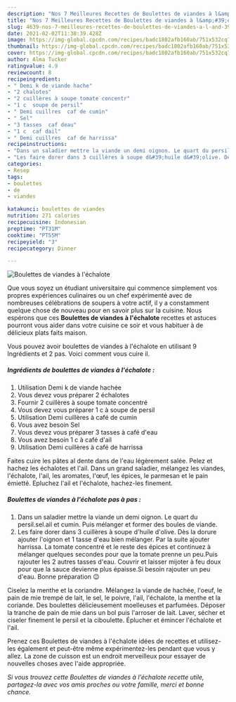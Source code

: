```yaml
---
description: "Nos 7 Meilleures Recettes de Boulettes de viandes à l&amp;#39;échalote"
title: "Nos 7 Meilleures Recettes de Boulettes de viandes à l&amp;#39;échalote"
slug: 4639-nos-7-meilleures-recettes-de-boulettes-de-viandes-a-l-and-39-echalote
date: 2021-02-02T11:38:39.428Z
image: https://img-global.cpcdn.com/recipes/badc1802afb160ab/751x532cq70/boulettes-de-viandes-a-lechalote-photo-principale-de-la-recette.jpg
thumbnail: https://img-global.cpcdn.com/recipes/badc1802afb160ab/751x532cq70/boulettes-de-viandes-a-lechalote-photo-principale-de-la-recette.jpg
cover: https://img-global.cpcdn.com/recipes/badc1802afb160ab/751x532cq70/boulettes-de-viandes-a-lechalote-photo-principale-de-la-recette.jpg
author: Alma Tucker
ratingvalue: 4.9
reviewcount: 8
recipeingredient:
- " Demi k de viande hache"
- "2 chalotes"
- "2 cuillères à soupe tomate concentr"
- "1 c  soupe de persil"
- " Demi cuillres  caf de cumin"
- " Sel"
- "3 tasses  caf deau"
- "1 c  caf dail"
- " Demi cuillres  caf de harrissa"
recipeinstructions:
- "Dans un saladier mettre la viande un demi oignon. Le quart du persil.sel.ail et cumin. Puis mélanger et former des boules de viande."
- "Les faire dorer dans 3 cuillères à soupe d&#39;huile d&#39;olive. Dès la dorure ajouter l&#39;oignon et 1 tasse d&#39;eau bien mélanger. Par la suite ajouter harrissa. La tomate concentré et le reste des épices et continuez à mélanger quelques secondes pour que la tomate prenne un peu.Puis rajouter les 2 autres tasses d&#39;eau. Couvrir et laisser mijoter à feu doux pour que la sauce devienne plus épaisse.Si besoin rajouter un peu d&#39;eau. Bonne préparation 😉"
categories:
- Resep
tags:
- boulettes
- de
- viandes

katakunci: boulettes de viandes 
nutrition: 271 calories
recipecuisine: Indonesian
preptime: "PT31M"
cooktime: "PT55M"
recipeyield: "3"
recipecategory: Dinner

---
```



![Boulettes de viandes à l&#39;échalote](https://img-global.cpcdn.com/recipes/badc1802afb160ab/751x532cq70/boulettes-de-viandes-a-lechalote-photo-principale-de-la-recette.jpg)

Que vous soyez un étudiant universitaire qui commence simplement vos propres expériences culinaires ou un chef expérimenté avec de nombreuses célébrations de soupers à votre actif, il y a constamment quelque chose de nouveau pour en savoir plus sur la cuisine. Nous espérons que ces <strong> Boulettes de viandes à l&#39;échalote </strong> recettes et astuces pourront vous aider dans votre cuisine ce soir et vous habituer à de délicieux plats faits maison.

<!--inarticleads1-->

Vous pouvez avoir boulettes de viandes à l&#39;échalote en utilisant 9 Ingrédients et 2 pas. Voici comment vous cuire il.

##### Ingrédients de boulettes de viandes à l&#39;échalote :

1. Utilisation  Demi k de viande hachée
1. Vous devez vous préparer 2 échalotes
1. Fournir 2 cuillères à soupe tomate concentré
1. Vous devez vous préparer 1 c à soupe de persil
1. Utilisation  Demi cuillères à café de cumin
1. Vous avez besoin  Sel
1. Vous devez vous préparer 3 tasses à café d&#39;eau
1. Vous avez besoin 1 c à café d&#39;ail
1. Utilisation  Demi cuillères à café de harrissa


Faites cuire les pâtes al dente dans de l&#39;eau légèrement salée. Pelez et hachez les échalotes et l&#39;ail. Dans un grand saladier, mélangez les viandes, l&#39;échalote, l&#39;ail, les aromates, l&#39;œuf, les épices, le parmesan et le pain émietté. Epluchez l&#39;ail et l&#39;échalote, hachez-les finement. 

<!--inarticleads2-->

##### Boulettes de viandes à l&#39;échalote pas à pas :

1. Dans un saladier mettre la viande un demi oignon. Le quart du persil.sel.ail et cumin. Puis mélanger et former des boules de viande.
1. Les faire dorer dans 3 cuillères à soupe d&#39;huile d&#39;olive. Dès la dorure ajouter l&#39;oignon et 1 tasse d&#39;eau bien mélanger. Par la suite ajouter harrissa. La tomate concentré et le reste des épices et continuez à mélanger quelques secondes pour que la tomate prenne un peu.Puis rajouter les 2 autres tasses d&#39;eau. Couvrir et laisser mijoter à feu doux pour que la sauce devienne plus épaisse.Si besoin rajouter un peu d&#39;eau. Bonne préparation 😉


Ciselez la menthe et la coriandre. Mélangez la viande de hachée, l&#39;oeuf, le pain de mie trempé de lait, le sel, le poivre, l&#39;ail, l&#39;échalote, la menthe et la coriande. Des boulettes délicieusement moelleuses et parfumées. Déposer la tranche de pain de mie dans un bol puis l&#39;arroser de lait. Laver, sécher et ciseler finement le persil et la ciboulette. Éplucher et émincer l&#39;échalote et l&#39;ail. 

<!--inarticleads1-->

<p>
Prenez ces Boulettes de viandes à l&#39;échalote idées de recettes et utilisez-les également et peut-être même expérimentez-les pendant que vous y allez. La zone de cuisson est un endroit merveilleux pour essayer de nouvelles choses avec l'aide appropriée.
</p>

<p>
<i>Si vous trouvez cette Boulettes de viandes à l&#39;échalote recette utile, partagez-la avec vos amis proches ou votre famille, merci et bonne chance.</i>
</p>
